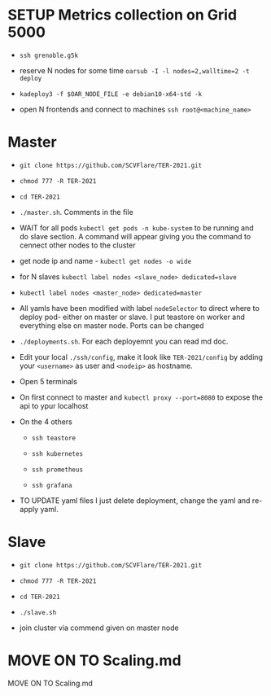 # SETUP Metrics collection on Grid 5000  

-  `ssh grenoble.g5k`  

-  reserve N nodes for some time `oarsub -I -l nodes=2,walltime=2 -t deploy`

-  `kadeploy3 -f $OAR_NODE_FILE -e debian10-x64-std -k`

-  open N frontends and connect to machines `ssh root@<machine_name>`


# Master  

-  `git clone https://github.com/SCVFlare/TER-2021.git`

-  `chmod 777 -R TER-2021`

-  `cd TER-2021`

-  `./master.sh`. Comments in the file

-  WAIT for all pods `kubectl get pods -n kube-system` to be running and do slave section. A command will appear giving you the command to cennect other nodes to the cluster

-  get node ip and name - `kubectl get nodes -o wide`

-  for N slaves `kubectl label nodes <slave_node> dedicated=slave`

-  `kubectl label nodes <master_node> dedicated=master`

-  All yamls have been modified with label `nodeSelector` to direct where to deploy pod- either on master or slave. I put teastore on worker and everything else on master node. Ports can be changed

-  `./deployments.sh`. For each deployemnt you can read md doc.

- Edit your local `./ssh/config`, make it look like `TER-2021/config` by adding your `<username>` as user and `<nodeip>` as hostname. 

- Open 5 terminals

- On first connect to master and `kubectl proxy --port=8080` to expose the api to ypur localhost

- On the 4 others

  -  `ssh teastore`

  -  `ssh kubernetes`

  -  `ssh prometheus`

  -  `ssh grafana`

- TO UPDATE yaml files I just delete deployment, change the yaml and re-apply yaml. 
# Slave  

-  `git clone https://github.com/SCVFlare/TER-2021.git`

-  `chmod 777 -R TER-2021`

-  `cd TER-2021`

-  `./slave.sh`

- join cluster via commend given on master node

# MOVE ON TO Scaling.md
MOVE ON TO Scaling.md